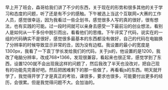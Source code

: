 早上开了班会，森哥给我们讲了不少的东西，关于现在的形势和很多其他的关于学习和态度的问题，听了还是有不少的感触。下午被选上当这个互联网+大赛的工作人员，感觉很幸运，因为我看过一些企划书，感觉很多人写的真的很好，很有想法，也有实践的可能。过一段时间就可以亲身去感受一下最前沿的创业想法，看别人是如何从一千多份中脱引而出，看看他们的思维。下午评奖了代码，说实在的一组的代码确实不是很好，感觉很多最基本的东西都没有做好，自己的代码在电脑换了分辨率的时候导致显示非常的丑，因为没有边框。我设置的最小的宽度是1300px，我看了一下袁丁学长发给我们的代码，关于js的，他设置的是1200，我改了电脑分辨率，改成768*1366，发现很兼容，看起来也很正常，感觉学到了东西，设置1200就不会出现我这样的问题了，然后我改了半天也没改对，把自己现有的功能先完善好吧。然后把困难剩下的那一些做了，再看看js的东西。明天就开学了，我觉得开学了才是真正的考验，课很多，要求也很多，可能要付出更多的经历，会很累。但是我觉得问题不大。会加油的。
